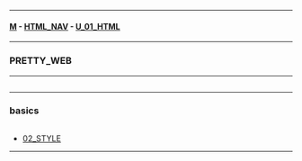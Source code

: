 
---

#### [M](https://github.com/ttltrk/TTT/blob/master/menu.md) - [HTML_NAV](https://github.com/ttltrk/TTT/tree/master/HTML/HTML_NAV.md) - [U_01_HTML](https://github.com/ttltrk/TTT/tree/master/HTML/U_01/U_01.md)

---

### PRETTY_WEB

---

```

```

---

### basics

```

```

* [02_STYLE](https://github.com/ttltrk/TTT/tree/master/HTML/U_01/03_CSS/02_STYLE.md)

---
